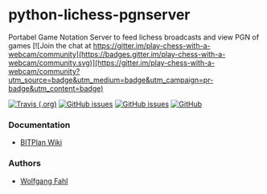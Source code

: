 # python-lichess-pgnserver
Portabel Game Notation Server to feed lichess broadcasts and view PGN of games
[![Join the chat at https://gitter.im/play-chess-with-a-webcam/community](https://badges.gitter.im/play-chess-with-a-webcam/community.svg)](https://gitter.im/play-chess-with-a-webcam/community?utm_source=badge&utm_medium=badge&utm_campaign=pr-badge&utm_content=badge)

[![Travis (.org)](https://img.shields.io/travis/WolfgangFahl/python-lichess-pgnserver.svg)](https://travis-ci.org/WolfgangFahl/python-lichess-pgnserver)
[![GitHub issues](https://img.shields.io/github/issues/WolfgangFahl/python-lichess-pgnserver.svg)](https://github.com/WolfgangFahl/python-lichess-pgnserver/issues)
[![GitHub issues](https://img.shields.io/github/issues-closed/WolfgangFahl/python-lichess-pgnserver.svg)](https://github.com/WolfgangFahl/python-lichess-pgnserver/issues/?q=is%3Aissue+is%3Aclosed)
[![GitHub](https://img.shields.io/github/license/WolfgangFahl/python-lichess-pgnserver.svg)](https://www.apache.org/licenses/LICENSE-2.0)

### Documentation
* [BITPlan Wiki](http://wiki.bitplan.com/index.php/Python-lichess-pgnserver)

### Authors
* [Wolfgang Fahl](http://www.bitplan.com/Wolfgang_Fahl)
